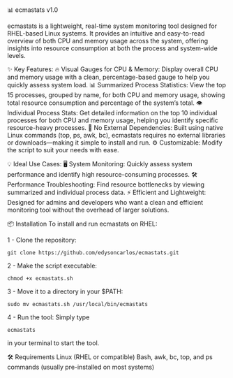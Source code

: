 📊 ecmastats v1.0

ecmastats is a lightweight, real-time system monitoring tool designed for RHEL-based Linux systems. It provides an intuitive and easy-to-read overview of both CPU and memory usage across the system, offering insights into resource consumption at both the process and system-wide levels.

✨ Key Features:
      🔥 Visual Gauges for CPU & Memory: Display overall CPU and memory usage with a clean, percentage-based gauge to help you quickly assess system load.
      📊 Summarized Process Statistics: View the top 15 processes, grouped by name, for both CPU and memory usage, showing total resource consumption and percentage of the system’s total.
      👁️ Individual Process Stats: Get detailed information on the top 10 individual processes for both CPU and memory usage, helping you identify specific resource-heavy processes.
      🚀 No External Dependencies: Built using native Linux commands (top, ps, awk, bc), ecmastats requires no external libraries or downloads—making it simple to install and run.
      ⚙️ Customizable: Modify the script to suit your needs with ease.

💡 Ideal Use Cases:
      🖥️ System Monitoring: Quickly assess system performance and identify high resource-consuming processes.
      🛠️ Performance Troubleshooting: Find resource bottlenecks by viewing summarized and individual process data.
      ⚡ Efficient and Lightweight: Designed for admins and developers who want a clean and efficient monitoring tool without the overhead of larger solutions.

📦 Installation
To install and run ecmastats on RHEL:

1 - Clone the repository:
```
git clone https://github.com/edysoncarlos/ecmastats.git
```
2 - Make the script executable:
```
chmod +x ecmastats.sh
```
3 - Move it to a directory in your $PATH:
```
sudo mv ecmastats.sh /usr/local/bin/ecmastats
```
4 - Run the tool: Simply type 
```
ecmastats
```

in your terminal to start the tool.


🛠️ Requirements
Linux (RHEL or compatible)
Bash, awk, bc, top, and ps commands (usually pre-installed on most systems)
